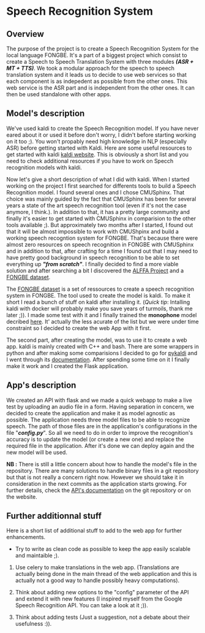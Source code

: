 # Speech Recognition System

## Overview

The purpose of the project is to create a Speech Recognition System for the local language FONGBE. It's a part of a biggest project which consist to create a Speech to Speech Translation System with three modules ***(ASR + MT + TTS)***.
We took a modular approach for the speech to speech translation system and it leads us to decide to use web services so that each component is as indepedent as possible from the other ones.
This web service is the ASR part and is independent from the other ones. It can then be used standalone with other apps.

## Model's description

We've used kaldi to create the Speech Recognition model. If you have never eared about it or used it before don't worry, I didn't before starting working on it too ;). You won't propably need high knowledge in NLP (especially ASR) before getting started with Kaldi.
Here are some useful resources to get started with kaldi [kaldi website](https://kaldi-asr.org/).
This is obviously a short list and you need to check additional resources if you have to work on Specch recognition models with kaldi.

Now let's give a short description of what I did with kaldi.
When I started working on the project I first searched for differents tools to build a Speech Recognition model. I found several ones and I chose CMUSphinx. That choice was mainly guided by the fact that CMUSphinx has been for several years a state of the art speech recognition tool (even if it's not the case anymore, I think.). In addition to that, it has a pretty large community and finally it's easier to get started with CMUSphinx in comparision to the other tools available ;). But approximately two months after I started, I found out that it will be almost impossible to work with CMUShpinx and build a working speech recogntion system for FONGBE. That's because there were almost zero resources on speech recognition in FONGBE with CMUSphinx and in addition to that, after crafting for a time I found out that I may need to have pretty good background in speech recognition to be able to set everything up ***"from scratch"***. I finally decided to find a more viable solution and after searching a bit I discovered the [ALFFA Project](http://alffa.imag.fr) and a [FONGBE dataset](https://github.com/besacier/ALFFA_PUBLIC/tree/master/ASR/FONGBE).

The [FONGBE dataset](https://github.com/besacier/ALFFA_PUBLIC/tree/master/ASR/FONGBE) is a set of ressources to create a speech recognition system in FONGBE. The tool used to create the model is kaldi. To make it short I read a bunch of stuff on kaldi after installing it. (*Quick tip*: Intalling kaldi with docker will probably make you save years of turmoils, thank me later ;)). I made some test with it and I finally trained the **monophone** model decribed [here](https://github.com/besacier/ALFFA_PUBLIC/tree/master/ASR/FONGBE). It' actually the less acurate of the list but we were under time constraint so I decided to create the web App with it first.

The second part, after creating the model, was to use it to create a web app. kaldi is mainly created with C++ and bash. There are some wrappers in python and after making some comparisions I decided to go for [pykaldi](https://github.com/pykaldi/pykaldi) and I went through its [documentation](https://pykaldi.github.io/). After spending some time on it I finally make it work and I created the Flask application.

## App's description

We created an API with flask and we made a quick webapp to make a live test by uploading an audio file in a form. Having separation in concern, we decided to create the application and make it as model agnostic as possible.
The application needs three model files to be able to recognize speech. The path of those files are in the application's configurations in the file "***config.py***". So all we need to do in order to improve the recognition's accuracy is to update the model (or create a new one) and replace the required file in the application.
After it's done we can deploy again and the new model will be used.

**NB :** There is still a little concern about how to handle the model's file in the repository. There are many solutions to handle binary files in a git repository but that is not really a concern right now. However we should take it in consideration in the next commits as the application starts growing.
For further details, check the [API's documentation](https://github.com/MIFY-AI/visage-asr/blob/develop/docs/API_DOCS.md) on the git repository or on the website.

## Further additionnal stuff

Here is a short list of additional stuff to add to the web app for further enhancements.

- Try to write as clean code as possible to keep the app easily scalable and maintaible ;).

1. Use celery to make translations in the web app. (Translations are actually being done in the main thread of the web application and this is actually not a good way to handle possibly heavy computations).

2. Think about adding new options to the "config" parameter of the API and extend it with new features (I inspired myself from the Google Speech Recognition API. You can take a look at it ;)).

3. Think about adding tests (Just a suggestion, not a debate about their usefulness :)).
